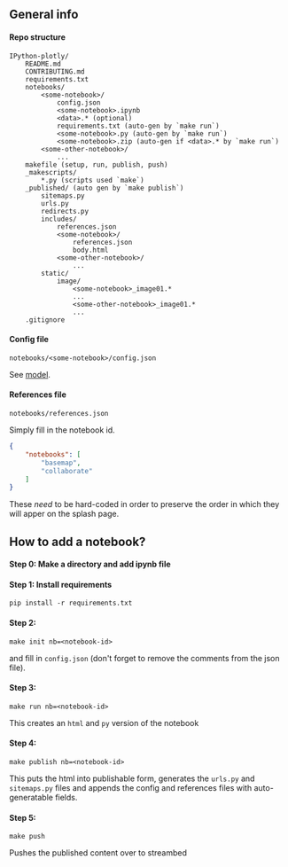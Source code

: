 ## General info


#### Repo structure

```
IPython-plotly/
    README.md
    CONTRIBUTING.md
    requirements.txt 
    notebooks/
        <some-notebook>/
            config.json
            <some-notebook>.ipynb
            <data>.* (optional)
            requirements.txt (auto-gen by `make run`)
            <some-notebook>.py (auto-gen by `make run`)
            <some-notebook>.zip (auto-gen if <data>.* by `make run`)
        <some-other-notebook>/ 
            ...
    makefile (setup, run, publish, push)
    _makescripts/
        *.py (scripts used `make`)
    _published/ (auto gen by `make publish`)
        sitemaps.py
        urls.py
        redirects.py
        includes/
            references.json
            <some-notebook>/
                references.json
                body.html
            <some-other-notebook>/
                ...
        static/
            image/
                <some-notebook>_image01.*
                ...
                <some-other-notebook>_image01.*
                ...
    .gitignore
```


#### Config file

`notebooks/<some-notebook>/config.json`

See [model](_makescripts/data/config-init.json).
 
#### References file

`notebooks/references.json` 

Simply fill in the notebook id. 

```json
{
    "notebooks": [
        "basemap",
        "collaborate"
    ]
}
```

These *need* to be hard-coded in order to preserve the order in which they will apper on the splash page.


## How to add a notebook?

#### Step 0: Make a directory and add ipynb file

#### Step 1: Install requirements

```
pip install -r requirements.txt
```

#### Step 2: 

```
make init nb=<notebook-id>
```

and fill in `config.json` (don't forget to remove the comments from the json file).

#### Step 3:

```
make run nb=<notebook-id>
```

This creates an `html` and `py` version of the notebook


#### Step 4:

```
make publish nb=<notebook-id>
```

This puts the html into publishable form, generates the `urls.py` and `sitemaps.py` files and appends the config and references files with auto-generatable fields.


#### Step 5:

```
make push
```

Pushes the published content over to streambed
